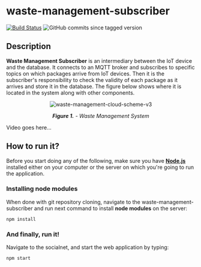 # waste-management-subscriber

[![Build Status](https://app.travis-ci.com/corlukantonio/waste-management-subscriber.svg?token=LFYd3nvNM4EhiD43TsCb&branch=main)](https://app.travis-ci.com/corlukantonio/waste-management-subscriber)
![GitHub commits since tagged version](https://img.shields.io/github/commits-since/corlukantonio/waste-management-subscriber/v1.0.1/main)

## Description

**Waste Management Subscriber** is an intermediary between the IoT device and the database. It connects to an MQTT broker and subscribes to specific topics on which packages arrive from IoT devices. Then it is the subscriber's responsibility to check the validity of each package as it arrives and store it in the database. The figure below shows where it is located in the system along with other components.

<p align="center">
  <img src="https://user-images.githubusercontent.com/32845849/184077263-d49a5d45-20a9-4ba7-a0cf-7fc22680585c.png" alt="waste-management-cloud-scheme-v3">
</p>

<p align="center">
  <i><b>Figure 1.</b> - Waste Management System</i>
</p>

Video goes here...

## How to run it?

Before you start doing any of the following, make sure you have [**Node.js**](https://nodejs.org) installed either on your computer or the server on which you're going to run the application.

### Installing node modules

When done with git repository cloning, navigate to the waste-management-subscriber and run next command to install **node modules** on the server:

```properties
npm install
```

### And finally, run it!

Navigate to the socialnet, and start the web application by typing:

```properties
npm start
```
